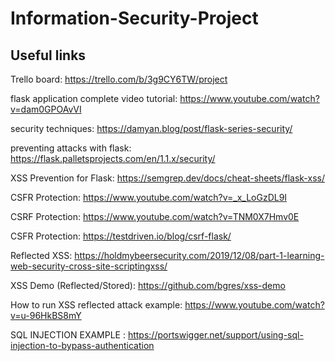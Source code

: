# Information-Security-Project 

## Useful links

Trello board: https://trello.com/b/3g9CY6TW/project

flask application complete video tutorial: https://www.youtube.com/watch?v=dam0GPOAvVI

security techniques: https://damyan.blog/post/flask-series-security/

preventing attacks with flask: https://flask.palletsprojects.com/en/1.1.x/security/

XSS Prevention for Flask: https://semgrep.dev/docs/cheat-sheets/flask-xss/

CSFR Protection: https://www.youtube.com/watch?v=_x_LoGzDL9I

CSRF Protection: https://www.youtube.com/watch?v=TNM0X7Hmv0E

CSFR Protection: https://testdriven.io/blog/csrf-flask/

Reflected XSS: https://holdmybeersecurity.com/2019/12/08/part-1-learning-web-security-cross-site-scriptingxss/

XSS Demo (Reflected/Stored): https://github.com/bgres/xss-demo

How to run XSS reflected attack example: https://www.youtube.com/watch?v=u-96HkBS8mY

SQL INJECTION EXAMPLE : https://portswigger.net/support/using-sql-injection-to-bypass-authentication
